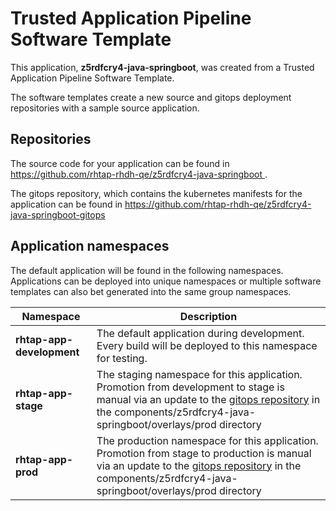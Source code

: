 # Trusted Application Pipeline Software Template

This application, **z5rdfcry4-java-springboot**, was created from a Trusted Application Pipeline Software Template.

The software templates create a new source and gitops deployment repositories with a sample source application. 

## Repositories

The source code for your application can be found in [https://github.com/rhtap-rhdh-qe/z5rdfcry4-java-springboot ](https://github.com/rhtap-rhdh-qe/z5rdfcry4-java-springboot ).
 
The gitops repository, which contains the kubernetes manifests for the application can be found in 
[https://github.com/rhtap-rhdh-qe/z5rdfcry4-java-springboot-gitops ](https://github.com/rhtap-rhdh-qe/z5rdfcry4-java-springboot-gitops ) 

## Application namespaces 

The default application will be found in the following namespaces. Applications can be deployed into unique namespaces or multiple software templates can also bet generated into the same group namespaces.  

|  Namespace   |  Description   |  
| -------- | -------- |   
| **rhtap-app-development** | The default application during development. Every build will be deployed to this namespace for testing. | 
| **rhtap-app-stage** | The staging namespace for this application. Promotion from development to stage is manual via an update to the [gitops repository](https://github.com/rhtap-rhdh-qe/z5rdfcry4-java-springboot-gitops ) in the components/z5rdfcry4-java-springboot/overlays/prod directory |  
| **rhtap-app-prod** | The production namespace for this application. Promotion from stage to production is manual via an update to the [gitops repository](https://github.com/rhtap-rhdh-qe/z5rdfcry4-java-springboot-gitops ) in the components/z5rdfcry4-java-springboot/overlays/prod directory | 